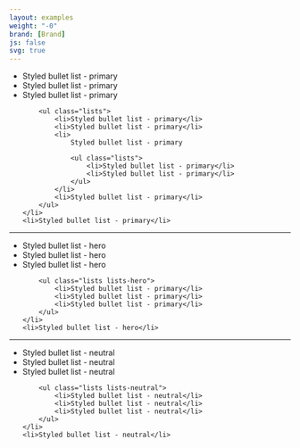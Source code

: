 ```yaml
---
layout: examples
weight: "-0"
brand: [Brand]
js: false
svg: true
---
```


<ul class="lists">
	<li>Styled bullet list - primary</li>
	<li>Styled bullet list - primary</li>
	<li>
		Styled bullet list - primary

		<ul class="lists">
			<li>Styled bullet list - primary</li>
			<li>Styled bullet list - primary</li>
			<li>
				Styled bullet list - primary

				<ul class="lists">
					<li>Styled bullet list - primary</li>
					<li>Styled bullet list - primary</li>
				</ul>
			</li>
			<li>Styled bullet list - primary</li>
		</ul>
	</li>
	<li>Styled bullet list - primary</li>
</ul>

<hr>

<ul class="lists lists-hero">
	<li>Styled bullet list - hero</li>
	<li>Styled bullet list - hero</li>
	<li>
		Styled bullet list - hero

		<ul class="lists lists-hero">
			<li>Styled bullet list - primary</li>
			<li>Styled bullet list - primary</li>
			<li>Styled bullet list - primary</li>
		</ul>
	</li>
	<li>Styled bullet list - hero</li>
</ul>

<hr>

<ul class="lists lists-neutral">
	<li>Styled bullet list - neutral</li>
	<li>Styled bullet list - neutral</li>
	<li>
		Styled bullet list - neutral

		<ul class="lists lists-neutral">
			<li>Styled bullet list - neutral</li>
			<li>Styled bullet list - neutral</li>
			<li>Styled bullet list - neutral</li>
		</ul>
	</li>
	<li>Styled bullet list - neutral</li>
</ul>